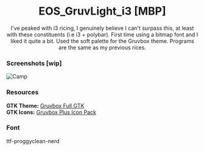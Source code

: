 <p align="center">
	<h1 align="center">EOS_GruvLight_i3 [MBP]</h1>
</p>
<p align = "center"> I've peaked with i3 ricing, I genuinely believe I can't surpass this, at least with these constituents (i.e i3 + polybar). First time using a bitmap font and I liked it quite a bit. Used the soft palette for the Gruvbox theme. Programs are the same as my previous rices.</p>

### Screenshots [wip]
![Camp](https://github.com/MujtabaAsim/dots/assets/62666332/6d738da6-76e1-427c-ba9d-214bde36c4c7)

### Resources
<b>GTK Theme:</b> [Gruvbox Full GTK](https://github.com/esmaeilytabar/gruvbox-full-gtk/) <br>
<b>GTK Icons:</b> [Gruvbox Plus Icon Pack](https://github.com/SylEleuth/gruvbox-plus-icon-pack) <br>

### Font
ttf-proggyclean-nerd
